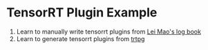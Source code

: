 # TensorRT Plugin Example
1. Learn to manually write tensorrt plugins from [Lei Mao's log book](https://leimao.github.io/blog/TensorRT-Custom-Plugin-Example/#Introduction) 
2. Learn to generate tensorrt plugins from [trtpg](https://github.com/NVIDIA-AI-IOT/tensorrt_plugin_generator)
